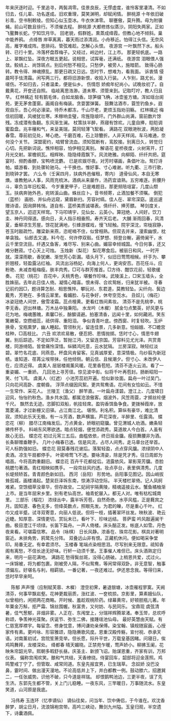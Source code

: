<!-- { "loadSidebar": true } -->
年来厌逐时迎。千里追寻，两鬓凋零。佳景良辰，无憀虚度，谁怜客里凄清。不如归去，任儿辈、功名遂成。旧欢重理，莫笑渊明，却赋闲情。 
醉桃源
十年依旧破衫青。空书制敕绫。但知心似玉壶冰。牛衣休涕零。 
聊蹇傲，莫升腾。毋为附骥蝇。前山可数且徐行。不须催去程。 
醉桃源
大都修炼似蒸沙。阴阳失两家。正如飞鳌舞长蛇。宁知饮月华。 
回老貌，假群姓。熏蒸成绛霞。但教心地不倾斜。巢中能养鸦。 
点绛唇
岸草离离，暮天雨过添清润。小舟移近。怕得江头信。无奈风高，雁字难成阵。思排闷。管弦难趁。怎解心头恨。 
夜游宫
一叶飘然下水。船头转、已行十里。冷落杯盘荐梅子。又经过，岭边村，江上市。 
那更轻帆底。一路上、翠飘红坠。深夜方眠五更起。说相思，试挥毫，还满纸。 
夜游宫
泪眼偎人强敛。鲛绡上、尚馀斑点。别后何愁不相见。只愁伊，被旁人，施暗箭。 
致得心肠转。教令得、神魂撩乱。那更日疏又日远。恁时节，想难为，看我面。 
诉衷情
侵晨呵手怯清霜。闲写两三行。都将旧游新恨，收拾入行装。 
人乍别，路尤长。漫嗟伤。不如归去，只者温柔，便是仙乡。 
伤情怨
娇痴年纪尚小。试晚妆初了。自戴黄花，开奁还自照。 
临岐离思浩渺。道未寒、须管来到。记取叮咛，教人归且早。 
红林檎近
轻有鹅毛体，白如龙脑香。琼笋缀飞桷，冰壶鉴方塘。浑如瑶台阆苑，更无茅舍蓬窗。画阁自有梅装。贪耍罢弹簧。 
鼓舞沽酒市，蓑笠钓鱼乡。遐观自乐，吾心何必濠梁。待乔木都冻，千山尽老，更烦玉指劝羽觞。 
红林檎近
梅信初回暖，风棱犹壮寒。禾稼响圭璧，帘旌隐琅玕。门外群山尚满，窗前数片馀残。冻成潜有鱼翻。东风渐生澜。 
杖策扶半醉，燕寝有馀欢。儿童自捧，皑皑调蜜盈盘。兆丰穰和气，来呈美瑞，莫同轻薄飞絮看。 
满路花
双眼滟秋波，两脸凝春雪。尊前初见处，琴心绝。千磨百难，石上琼簪折。人非天样阔。车马难通，奈何没个关节。 
深盟密约，啮臂曾流血。须知弦断有，鸾胶接。别离日久，转觉归心切。先把新词说。憔悴相容，怕伊相见离别。 
解语花
星桥夜度，火树宵开，灯月光交射。翠檐铜瓦。相辉映、隐隐绛霞飘下。风流艳雅。向柳陌、纤纤共把。筵宴时、频酌香醪，宝鸭喷沈麝。 
已是欢娱尽夜。对芳时堪画，条倡叶冶。鸳灯诗帕。嬉游看、到处骤轮驰马。十千换也。惟好事、寸心难谢。听九衢、三市行歌，到晓钟才罢。 
六么令（壬寅四月，扶病外邑催租，寄内）
道骨仙风，本自无寒燠。谁教勉从人事，风雨充梳沐。酒病从来屡作，汤药宜谙熟。五穷难逐。折腰升斗，辜负当年旧松菊。 
今岁重更甲子，已是难题目。那更频陪俎宴，几度山颓玉。扶病奔驰外邑，宛转溪山曲。蛛丝应卜。音书频寄，止酒加餐不须嘱。 
倒犯（蓝桥）
画舫、并仙舟远窥，黛眉新扫。芳容衬缟。佳人在、翠帘深窈。逡巡遽赠诗语，因询屏帏悄。道自有、蓝桥美质诚堪表。倩纤纤、捧芳醥。 
琴剑度关，望玉京人，迢迢天样窎。下马叩靖宇，见仙女、云英小。算冠绝、人间好。饮刀圭、神丹同得道。感向日，夫人指示相垂照。寿齐天后老。 
大酺
渐雨回春，风清夏，垂柳凉生芳屋。馀花犹满地，引蜂游蝶戏，慢飞轻触。院宇深沈，帘栊寂静，苍玉时敲疏竹。雕梁新来燕，恣呢喃不住，似曾相熟。但双去并来，漫索幽恨，枕单衾独。 
仙郎去又速。料今在、何许停双毂。任梦想、频登台榭，遍倚阑干，水云千里空流目。纤遇又鱼客，难尽写、别来心曲。媚容幸倾城国。今日何事，还又难分麰菽。寸心天上可烛。 
玉烛新（梨花）
梨花寒食后。被丽日和风，一时开就。濛濛雨歇，香犹嫩、渐觉芳心彰漏。墙头月下，似旧日莺莺相候。纤手为、攀折翘枝，轻盈露沾红袖。 
风流出浴杨妃，向海上何人，更询安否。百花任斗。应粉艳、未减杏粗梅瘦。肤丰肉秀。□可与群芳推首。□方待、酣饮花前，轻歌缓奏。 
花犯（桃花）
百花中，夭桃秀色，堪餐作珍味。武陵溪上，□宋玉墙头，全胜姝丽。去年此日佳人倚。凝情心暗喜。恨未得、合欢鸳帐，归来犹半被。 
寻春记前约因□，题诗算怎耐、相思憔悴。攀玩对、东君道，莫教轻坠。尖纤向、鬓边戴秀，芳艳在、多情云翠里。看媚脸、与花争好，休夸空觅水。 
丑奴儿（梅花）
冰姿冠绝人间世，傲雪凌霜。蕊点檀黄。更看红唇间素妆。 
清芬不是先桃李，桃李无香。迥出林塘。万木丛中独秉阳。 
水龙吟（木樨）
腻金匀点繁英，好风更与花为地。梅魂蕙魄，素馨□长，酴醿请避。拍塞清香，远闻十里，如何藏闭。笑东篱嫩菊，空攒细蕊，祗供得、重阳泪。 
争似青青叶底。傍西窗、时复轻吹。玉炉换骨，宝瓶熏梦，幽人睡起。管领秋光，留连佳景，几多新意。怕姮娥、不□蟾宫桂种，□高枝比。 
六丑
欢浓欢易散，便忍把、恩情抛掷。恁时寸心，情思牛翅翼。别后踪迹。不定如萍泛，暂抛江沔，又留连京国。芳容料见尤光泽。共赏青楼，同游绮陌。皆曾痛怜深惜。纵鳞鸿托意，云水犹隔。 
兰房深寂。映轻红淡碧。翠竹名花底、同燕息。杯盘风肯留客。见真诚厚爱，意深情极。乌纱翦为新冠帻。谁知道、荏苒尘埃带抹，任他倾侧。朝云信、且候潮夕。但寸心、未改伊人在，应须近得。 
虞美人
层层楼阁薰风暖。花里香苞短。清芬不逐火云消。看了一重姿媚、一重娇。 
几回池上寻芳径。惊见波中影。似将千叶再苞封。肠断昭阳一笑、付飞鸿。 
虞美人（红遮）
小池芳蕊初开遍。恰似新妆面。扁舟一叶过吴门。只向花间高卧、度朝昏。 
浮萍点缀因风絮。更共鸳鸯语。花间有女恰如云。不惜一生常作、采花人。 
兰陵王（渔父）
醉竿直。一叶扁舟漾碧。澄江上、几度啸日迎风，怡怡钓秋色。渔乡共水国。都属沧浪傲客。烟波外，风笠雨蓑，才掷丝纶便千尺。 
飘然去无迹。恣脚扣双船，帆挂轻席。盈钩香饵鱼争食。更拨棹葭岸，放篙菱浦，才过新栅又旧驿。占江南江北。 
堪恻。利名积。算纵有豪华，难比清寂。须知此乐天无极。有一斗芳酒，数声横笛。芦花深夜，半醉里、任露滴。 
蝶恋花（柳）
腊尽江南梅发后。万点黄金，娇眼初窥牖。曾见渭城人劝酒。嫩条轻拂传杯手。 
料峭东风寒欲透。暗点轻烟，便觉添疏秀。莫道故人今白首。人虽有故心无旧。 
蝶恋花
初过元宵三五后。曲槛依依，终日摇金牖。瘦损舞腰非为酒。长条聊赠垂鞭手。 
几叶小梅春已透。信是风流，占尽人间秀。走马章台还举首。可人标韵强如旧。 
蝶恋花
寂莫春残花谢后。落絮轻盈，点点穿风牖。浓绿阴中人卖酒。凉生午扇都停手。 
叶密啼莺飞不透。要咏清姿，除是凭才秀。往日周郎为唱首。今将高韵重翻旧。 
蝶恋花
百卉千花都绽后。浥露依风，翠影笼芳牖。杏脸桃腮匀著酒。青红相映如携手。 
一段帘丝风约透。妆点亭台，表里俱清秀。几度长堤频矫首。青青颜色新如旧。 
西河（岳阳）
形势地。岳阳事见图记。因山峭拔耸孤城，画楼涌起。楚吴巨泽坼东南，惊涛浮动空际。 
半天楼栏翠倚。记人凤舸难紧。空馀细草没章华，但存故垒。二妃祠宇隔黄陵，精魂遥接云水。蟹鱼橘柚渐上市。是当年屈宋乡里。别有老仙高世。袖青蛇屡入。都无人对。唯有枯松城南里。 
三部乐（榴花）
浓绿丛中，露半坼芳苞，自然奇绝。水亭风槛，正是蕤宾之月。固知道、春色无多，但绛英数点，照眼先发。为君的皪，尽是重心千叶。 
红巾又成半蹙。试寻双寄意，向丽人低说。但将一枝，插著翠环丝发。映秋波、艳云近睫。知厚意、深情更切。赏玩未已，看叶下、珍味远结。 
菩萨蛮
吟风敲遍阑干曲。极目澄江千顷绿。长笛下扁舟。一声人倚楼。床头醅正发。帐底人如雪。月色夜来看。可堪霜信寒。 
品令（咏棋）
日长风静。浓香在、珠帘花影。棋具对著明窗近。未排角势，鸦鹭先分阵。 
双叠远山非有恨。正藏机休问。便如喝采争堂印。局番无定。有幸君须尽。 
玉楼春
笔端点染相思泪。尽写别来无限意。祗知香阁有离愁，不信长途无好味。行轩一动须千里。王事催人难但已。床头酒熟定归来，明月一庭花满地。 
满路花
愁得鬓丝斑，没得心肠破。上梢恩共爱，忒过火。一床锦被，将为都包裹。刚被旁人隔，不似鸳鸯，等闲常得双卧。非无意智，触事须偏左。好堪名与利，相羁锁。一番记著，一夜还难过。伊还思念我。等得归来，恁时早早来呵。 

　
陈郁
声声慢（应制赋芙蓉、木樨）
澄空初霁，暑退银塘，冰壶雁程寥寞。天阙清芬，何事早飘岩壑。花神更裁丽质，涨红波、一奁梳掠。京影里，算素娥仙队，似曾相约，闲把两花商略。开时候、羞趁观桃阶药。绿幕黄帘，好顿胆瓶儿著。年年粟金万斛，拒严霜、锦丝围幄。秋富贵，又何妨、与民同乐。 
宝鼎现
虞弦清暑，佳气葱郁，非烟非雾。人正在、东闱堂上，分瑞祥辉腾翠渚。奉玉斝，总欢呼称颂，争羡神光葆聚。庆诞节、弥生二佛，接踵瑶池仙母。 
最好英慧由天赋。有仁慈宽厚襟宇。每留念、修身忱意，博问谦劝亲保傅。染宝翰、镇规随宸画，心授家传有素。更吟咏、形容雅颂，隐隐赓歌风度。恩重汉殿传觞，宣付祝、恭承天语。对南薰初试，宫院笙箫竞举。但长愿，际升平世，万载皇基因睹。问寝日，俟鸡鸣舞拜，龙楼深处。 
绛都春
晴天媚晓。正禁苑乍暖，莺声娇小。柳拂玉阑，花映朱帘韶光早。熙朝多暇舒长昼。庆圣主、新颁飞诏。贻谋恩重，齐家有训，万邦仪表。 
偏称宫闱欢笑。酿和气共结，天香缭绕。侍宴回车，韶部将迎金莲照。鸡鸣警戒丁宁了。但管取、咸常同道。东皇先报宜男，已生瑞草。 
念奴娇
没巴没鼻，霎时间、做出漫天漫地。不论高低并上下，并白都教一例。鼓动膝六，招邀巽二，一任张威势。识他不破，只今道是祥瑞。 
却恨鹅鸭池边，三更半夜，误了先生济。东郭先生都不管，关上门儿稳睡。一夜东风，三竿暖日，万事随流水。东皇笑道，山河原是我底。 

　
冯伟寿
玉连环（忆李谪仙）
谪仙往矣，问当年、饮中俦侣，于今谁在。欢沈香醉梦，胡尘日月，流浪锦袍宫带。高吟三峡动，舞剑九州隘。玉皇归观，半空遗下，诗囊酒佩。 
